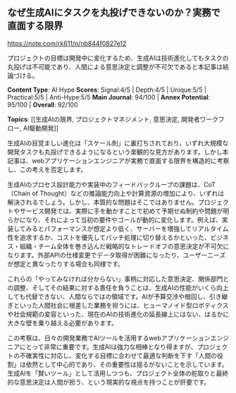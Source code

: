 ## なぜ生成AIにタスクを丸投げできないのか？実務で直面する限界

https://note.com/rk611/n/nb844f0827e12

プロジェクトの目標は開発中に変化するため、生成AIは技術進化してもタスクの丸投げは不可能であり、人間による意思決定と調整が不可欠であると本記事は結論づける。

**Content Type**: AI Hype
**Scores**: Signal:4/5 | Depth:4/5 | Unique:5/5 | Practical:5/5 | Anti-Hype:5/5
**Main Journal**: 94/100 | **Annex Potential**: 95/100 | **Overall**: 92/100

**Topics**: [[生成AIの限界, プロジェクトマネジメント, 意思決定, 開発者ワークフロー, AI駆動開発]]

生成AIの目覚ましい進化は「スケール則」に裏打ちされており、いずれ大規模な開発タスクも丸投げできるようになるという楽観的な見方があります。しかし本記事は、webアプリケーションエンジニアが実務で直面する限界を構造的に考察し、この考えを否定します。

生成AIのプロセス設計能力や実装中のフィードバックループの課題は、CoT（Chain of Thought）などの推論能力向上や計算資源の増加により、いずれは解決されるでしょう。しかし、本質的な問題はそこではありません。プロジェクトやサービス開発では、実際に手を動かすことで初めて予期せぬ制約や問題が明らかになり、それによって当初の要件やゴールが動的に変化します。例えば、実装してみるとパフォーマンスが想定より低く、サーバーを増強してリアルタイム性を追求するか、コストを優先してバッチ処理に切り替えるかといった、ビジネス・組織・チーム全体を巻き込んだ戦略的なトレードオフの意思決定が不可欠になります。外部APIの仕様変更でデータ取得が困難になったり、ユーザーニーズが想定と異なったりする場合も同様です。

これらの「やってみなければ分からない」事柄に対応した意思決定、関係部門との調整、そしてその結果に対する責任を負うことは、生成AIの性能がいくら向上しても代替できない、人間ならではの領域です。AIが予算交渉や根回し、引き継ぎといった人間社会に根差した業務を担うには、ヒューマノイド型ロボティクスや社会規範の変容といった、現在のAIの技術進化の延長線上にはない、はるかに大きな壁を乗り越える必要があります。

この考察は、日々の開発業務でAIツールを活用するwebアプリケーションエンジニアにとって非常に重要です。生成AIは強力な相棒となり得ますが、プロジェクトの不確実性に対応し、変化する目標に合わせて最適な判断を下す「人間の役割」は依然として中心的であり、その重要性は揺るがないことを示しています。生成AIを「賢いツール」として活用しつつも、プロジェクト全体の舵取りと最終的な意思決定は人間が担う、という現実的な視点を持つことが肝要です。